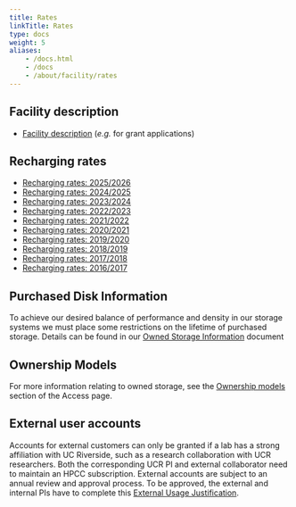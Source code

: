```yaml
---
title: Rates
linkTitle: Rates
type: docs
weight: 5
aliases:
    - /docs.html
    - /docs
    - /about/facility/rates
---
```


## Facility description

   * [Facility description](https://goo.gl/43eOwQ) (_e.g._ for grant applications)

## Recharging rates

   * [Recharging rates: 2025/2026](https://docs.google.com/document/d/19MTJSkKeqhz6QVmOrGfkuK7gvwRbRjTEpnZgx8EFQDM/edit?usp=sharing)
   * [Recharging rates: 2024/2025](https://rebrand.ly/da3b3z3)
   * [Recharging rates: 2023/2024](https://rb.gy/wszgj)
   * [Recharging rates: 2022/2023](https://bit.ly/3IZUAQQ)
   * [Recharging rates: 2021/2022](https://bit.ly/3iPkbiv)
   * [Recharging rates: 2020/2021](https://bit.ly/3jeK3nF)
   * [Recharging rates: 2019/2020](http://bit.ly/2ZWbND7)
   * [Recharging rates: 2018/2019](https://goo.gl/1mVfLM)
   * [Recharging rates: 2017/2018](https://goo.gl/QjJgzu)
   * [Recharging rates: 2016/2017](https://goo.gl/jJWpon)

## Purchased Disk Information

To achieve our desired balance of performance and density in our storage systems
we must place some restrictions on the lifetime of purchased storage. Details can
be found in our [Owned Storage Information](https://docs.google.com/document/d/1Up48pPWidYAN0wHsFiiqGQ676C-lPKinqBV_kXKSF0k/edit)
document

## Ownership Models

For more information relating to owned storage, see the [Ownership models](https://hpcc.ucr.edu/about/overview/access/#ownership-models) section of the Access page.

## External user accounts
Accounts for external customers can only be granted if a lab has a strong
affiliation with UC Riverside, such as a research collaboration with UCR
researchers. Both the corresponding UCR PI and external collaborator need to
maintain an HPCC subscription. External accounts are subject to an annual
review and approval process. To be approved, the external and internal PIs have
to complete this [External Usage Justification](https://bit.ly/32O1lC9).

